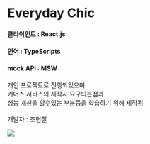 # Everyday Chic
#### 클라이언트 : React.js
#### 언어 : TypeScripts
#### mock API : MSW 

개인 프로젝트로 진행되었으며 <br/>
커머스 서비스의 제작시 요구되는점과 <br/>
성능 개선을 할수있는 부분등을 학습하기 위해 제작됨 <br/><br/>
개발자 : 조현철

<img src="https://github.com/Johyuncheol/store_TS/assets/51200912/55c7f037-b385-490e-9974-01fffa19ee12"/>
